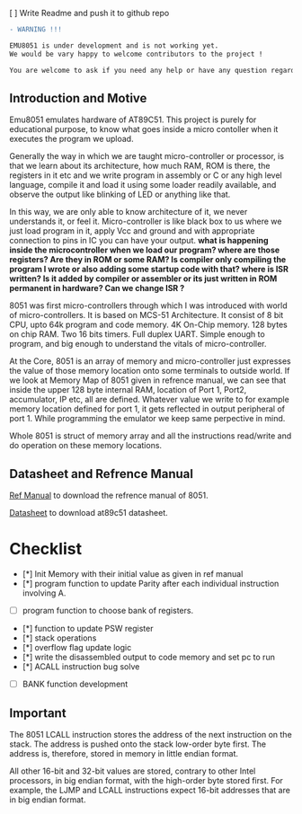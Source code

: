 [ ] Write Readme and push it to github repo

``` diff 
- WARNING !!!

EMU8051 is under development and is not working yet.
We would be vary happy to welcome contributors to the project !

You are welcome to ask if you need any help or have any question regarding this project.
```
## Introduction and Motive

Emu8051 emulates hardware of AT89C51. This project is purely for educational purpose, to know what goes inside a micro contoller when it executes the program we upload. 

Generally the way in which we are taught micro-controller or processor, is that we learn about its architecture, how much RAM, ROM is there, the registers in it etc and we write program in assembly or C or any high level language, compile it and load it using some loader readily available, and observe the output like blinking of LED or anything like that.

In this way, we are only able to know architecture of it, we never understands it, or feel it. Micro-controller is like black box to us where we just load program in it, apply Vcc and ground and with appropriate connection to pins in IC you can have your output. **what is happening inside the microcontroller  when we load our program? where are those registers? Are they in ROM or some RAM? Is compiler only compiling the program I wrote or also adding some startup code with that? where is ISR written? Is it added by compiler or assembler or its just written in ROM permanent in hardware? Can we change ISR ?**

8051 was first micro-controllers through which I was introduced with world of micro-controllers. It is based on MCS-51 Architecture. It consist of 8 bit CPU, upto 64k program and code memory. 4K On-Chip memory. 128 bytes on chip RAM. Two 16 bits timers. Full duplex UART. Simple enough to program, and big enough to understand the vitals of micro-controller. 

At the Core, 8051 is an array of memory and micro-controller just expresses the value of those memory location onto some terminals to outside world. If we look at Memory Map of 8051 given in refrence manual, we can see that inside the upper 128 byte internal RAM, location of Port 1, Port2, accumulator, IP etc, all are defined. Whatever value we write to for example memory location defined for port 1, it gets reflected in output peripheral of port 1. While programming the emulator we keep same perpective in mind.

Whole 8051 is struct of memory array and all the instructions read/write and do operation on these memory locations.


## Datasheet and Refrence Manual

[Ref Manual](https://www.google.com/url?sa=t&rct=j&q=&esrc=s&source=web&cd=&cad=rja&uact=8&ved=2ahUKEwigk5vP9MLwAhUZxTgGHZVlB8wQFjAAegQIBRAD&url=http%3A%2F%2Fweb.mit.edu%2F6.115%2Fwww%2Fdocument%2F8051.pdf&usg=AOvVaw2_1KC25oDgpoVARNveiqCC) to download the refrence manual of 8051.

[Datasheet](https://www.google.com/url?sa=t&rct=j&q=&esrc=s&source=web&cd=&cad=rja&uact=8&ved=2ahUKEwjF0JKS9cLwAhWPyzgGHTw6CWMQFjAAegQIBRAD&url=https%3A%2F%2Fwww.keil.com%2Fdd%2Fdocs%2Fdatashts%2Fatmel%2Fat89c51_ds.pdf&usg=AOvVaw1ikG_PGQSUg0tY-GexdDCz) to download at89c51 datasheet.


# Checklist

- [*] Init Memory with their initial value as given in ref manual
- [*] program function to update Parity after each individual instruction involving A.
- [ ] program function to choose bank of registers.
- [*] function to update PSW register 
- [*] stack operations
- [*] overflow flag update logic
- [*] write the disassembled output to code memory and set pc to run
- [*] ACALL instruction bug solve
- [ ] BANK function development

## Important 

The 8051 LCALL instruction stores the address of the next instruction on the stack. The address is pushed onto the stack low-order byte first. The address is, therefore, stored in memory in little endian format.

All other 16-bit and 32-bit values are stored, contrary to other Intel processors, in big endian format, with the high-order byte stored first. For example, the LJMP and LCALL instructions expect 16-bit addresses that are in big endian format. 